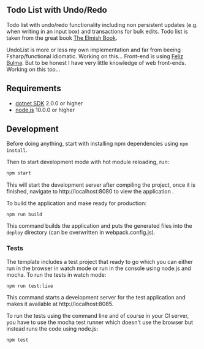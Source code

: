 ## Todo List with Undo/Redo

Todo list with undo/redo functionality including non persistent updates (e.g. when writing in an input box) and transactions for bulk edits.
Todo list is taken from the great book [The Elmish Book](https://zaid-ajaj.github.io/the-elmish-book/#/).

UndoList is more or less my own implementation and far from beeing Fsharp/functional idiomatic. Working on this...
Front-end is using [Feliz Bulma](https://github.com/Dzoukr/Feliz.Bulma). But to be honest I have very little knowledge of web front-ends. Working on this too...


## Requirements

* [dotnet SDK](https://www.microsoft.com/net/download/core) 2.0.0 or higher
* [node.js](https://nodejs.org) 10.0.0 or higher

## Development

Before doing anything, start with installing npm dependencies using `npm install`.

Then to start development mode with hot module reloading, run:
```bash
npm start
```
This will start the development server after compiling the project, once it is finished, navigate to http://localhost:8080 to view the application .

To build the application and make ready for production:
```
npm run build
```
This command builds the application and puts the generated files into the `deploy` directory (can be overwritten in webpack.config.js).

### Tests

The template includes a test project that ready to go which you can either run in the browser in watch mode or run in the console using node.js and mocha. To run the tests in watch mode:
```
npm run test:live
```
This command starts a development server for the test application and makes it available at http://localhost:8085.

To run the tests using the command line and of course in your CI server, you have to use the mocha test runner which doesn't use the browser but instead runs the code using node.js:
```
npm test
```